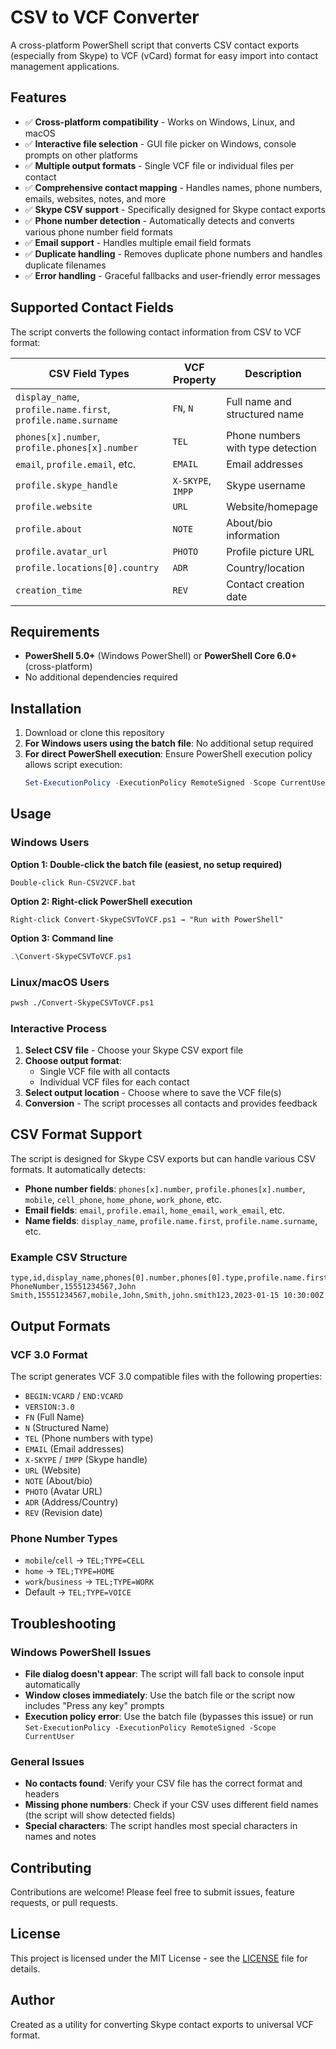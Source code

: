 # CSV to VCF Converter

A cross-platform PowerShell script that converts CSV contact exports (especially from Skype) to VCF (vCard) format for easy import into contact management applications.

## Features

- ✅ **Cross-platform compatibility** - Works on Windows, Linux, and macOS
- ✅ **Interactive file selection** - GUI file picker on Windows, console prompts on other platforms
- ✅ **Multiple output formats** - Single VCF file or individual files per contact
- ✅ **Comprehensive contact mapping** - Handles names, phone numbers, emails, websites, notes, and more
- ✅ **Skype CSV support** - Specifically designed for Skype contact exports
- ✅ **Phone number detection** - Automatically detects and converts various phone number field formats
- ✅ **Email support** - Handles multiple email field formats
- ✅ **Duplicate handling** - Removes duplicate phone numbers and handles duplicate filenames
- ✅ **Error handling** - Graceful fallbacks and user-friendly error messages

## Supported Contact Fields

The script converts the following contact information from CSV to VCF format:

| CSV Field Types | VCF Property | Description |
|----------------|--------------|-------------|
| `display_name`, `profile.name.first`, `profile.name.surname` | `FN`, `N` | Full name and structured name |
| `phones[x].number`, `profile.phones[x].number` | `TEL` | Phone numbers with type detection |
| `email`, `profile.email`, etc. | `EMAIL` | Email addresses |
| `profile.skype_handle` | `X-SKYPE`, `IMPP` | Skype username |
| `profile.website` | `URL` | Website/homepage |
| `profile.about` | `NOTE` | About/bio information |
| `profile.avatar_url` | `PHOTO` | Profile picture URL |
| `profile.locations[0].country` | `ADR` | Country/location |
| `creation_time` | `REV` | Contact creation date |

## Requirements

- **PowerShell 5.0+** (Windows PowerShell) or **PowerShell Core 6.0+** (cross-platform)
- No additional dependencies required

## Installation

1. Download or clone this repository
2. **For Windows users using the batch file**: No additional setup required
3. **For direct PowerShell execution**: Ensure PowerShell execution policy allows script execution:
   ```powershell
   Set-ExecutionPolicy -ExecutionPolicy RemoteSigned -Scope CurrentUser
   ```

## Usage

### Windows Users

**Option 1: Double-click the batch file (easiest, no setup required)**
```
Double-click Run-CSV2VCF.bat
```

**Option 2: Right-click PowerShell execution**
```
Right-click Convert-SkypeCSVToVCF.ps1 → "Run with PowerShell"
```

**Option 3: Command line**
```powershell
.\Convert-SkypeCSVToVCF.ps1
```

### Linux/macOS Users

```bash
pwsh ./Convert-SkypeCSVToVCF.ps1
```

### Interactive Process

1. **Select CSV file** - Choose your Skype CSV export file
2. **Choose output format**:
   - Single VCF file with all contacts
   - Individual VCF files for each contact
3. **Select output location** - Choose where to save the VCF file(s)
4. **Conversion** - The script processes all contacts and provides feedback

## CSV Format Support

The script is designed for Skype CSV exports but can handle various CSV formats. It automatically detects:

- **Phone number fields**: `phones[x].number`, `profile.phones[x].number`, `mobile`, `cell_phone`, `home_phone`, `work_phone`, etc.
- **Email fields**: `email`, `profile.email`, `home_email`, `work_email`, etc.
- **Name fields**: `display_name`, `profile.name.first`, `profile.name.surname`, etc.

### Example CSV Structure

```csv
type,id,display_name,phones[0].number,phones[0].type,profile.name.first,profile.name.surname,profile.skype_handle,creation_time
PhoneNumber,15551234567,John Smith,15551234567,mobile,John,Smith,john.smith123,2023-01-15 10:30:00Z
```

## Output Formats

### VCF 3.0 Format
The script generates VCF 3.0 compatible files with the following properties:
- `BEGIN:VCARD` / `END:VCARD`
- `VERSION:3.0`
- `FN` (Full Name)
- `N` (Structured Name)
- `TEL` (Phone numbers with type)
- `EMAIL` (Email addresses)
- `X-SKYPE` / `IMPP` (Skype handle)
- `URL` (Website)
- `NOTE` (About/bio)
- `PHOTO` (Avatar URL)
- `ADR` (Address/Country)
- `REV` (Revision date)

### Phone Number Types
- `mobile`/`cell` → `TEL;TYPE=CELL`
- `home` → `TEL;TYPE=HOME`
- `work`/`business` → `TEL;TYPE=WORK`
- Default → `TEL;TYPE=VOICE`

## Troubleshooting

### Windows PowerShell Issues
- **File dialog doesn't appear**: The script will fall back to console input automatically
- **Window closes immediately**: Use the batch file or the script now includes "Press any key" prompts
- **Execution policy error**: Use the batch file (bypasses this issue) or run `Set-ExecutionPolicy -ExecutionPolicy RemoteSigned -Scope CurrentUser`

### General Issues
- **No contacts found**: Verify your CSV file has the correct format and headers
- **Missing phone numbers**: Check if your CSV uses different field names (the script will show detected fields)
- **Special characters**: The script handles most special characters in names and notes

## Contributing

Contributions are welcome! Please feel free to submit issues, feature requests, or pull requests.

## License

This project is licensed under the MIT License - see the [LICENSE](LICENSE) file for details.

## Author

Created as a utility for converting Skype contact exports to universal VCF format.
